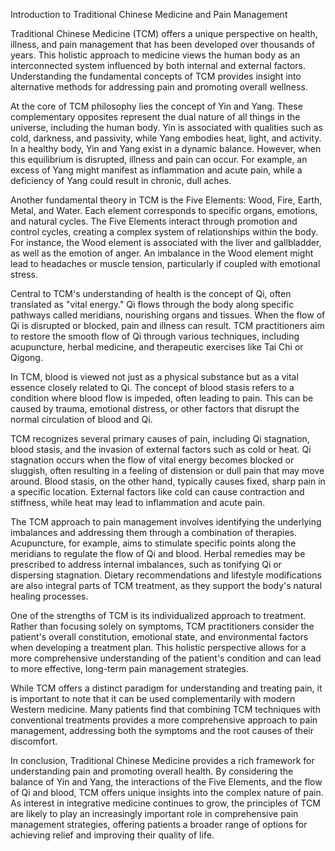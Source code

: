 Introduction to Traditional Chinese Medicine and Pain Management

Traditional Chinese Medicine (TCM) offers a unique perspective on health, illness, and pain management that has been developed over thousands of years. This holistic approach to medicine views the human body as an interconnected system influenced by both internal and external factors. Understanding the fundamental concepts of TCM provides insight into alternative methods for addressing pain and promoting overall wellness.

At the core of TCM philosophy lies the concept of Yin and Yang. These complementary opposites represent the dual nature of all things in the universe, including the human body. Yin is associated with qualities such as cold, darkness, and passivity, while Yang embodies heat, light, and activity. In a healthy body, Yin and Yang exist in a dynamic balance. However, when this equilibrium is disrupted, illness and pain can occur. For example, an excess of Yang might manifest as inflammation and acute pain, while a deficiency of Yang could result in chronic, dull aches.

Another fundamental theory in TCM is the Five Elements: Wood, Fire, Earth, Metal, and Water. Each element corresponds to specific organs, emotions, and natural cycles. The Five Elements interact through promotion and control cycles, creating a complex system of relationships within the body. For instance, the Wood element is associated with the liver and gallbladder, as well as the emotion of anger. An imbalance in the Wood element might lead to headaches or muscle tension, particularly if coupled with emotional stress.

Central to TCM's understanding of health is the concept of Qi, often translated as "vital energy." Qi flows through the body along specific pathways called meridians, nourishing organs and tissues. When the flow of Qi is disrupted or blocked, pain and illness can result. TCM practitioners aim to restore the smooth flow of Qi through various techniques, including acupuncture, herbal medicine, and therapeutic exercises like Tai Chi or Qigong.

In TCM, blood is viewed not just as a physical substance but as a vital essence closely related to Qi. The concept of blood stasis refers to a condition where blood flow is impeded, often leading to pain. This can be caused by trauma, emotional distress, or other factors that disrupt the normal circulation of blood and Qi.

TCM recognizes several primary causes of pain, including Qi stagnation, blood stasis, and the invasion of external factors such as cold or heat. Qi stagnation occurs when the flow of vital energy becomes blocked or sluggish, often resulting in a feeling of distension or dull pain that may move around. Blood stasis, on the other hand, typically causes fixed, sharp pain in a specific location. External factors like cold can cause contraction and stiffness, while heat may lead to inflammation and acute pain.

The TCM approach to pain management involves identifying the underlying imbalances and addressing them through a combination of therapies. Acupuncture, for example, aims to stimulate specific points along the meridians to regulate the flow of Qi and blood. Herbal remedies may be prescribed to address internal imbalances, such as tonifying Qi or dispersing stagnation. Dietary recommendations and lifestyle modifications are also integral parts of TCM treatment, as they support the body's natural healing processes.

One of the strengths of TCM is its individualized approach to treatment. Rather than focusing solely on symptoms, TCM practitioners consider the patient's overall constitution, emotional state, and environmental factors when developing a treatment plan. This holistic perspective allows for a more comprehensive understanding of the patient's condition and can lead to more effective, long-term pain management strategies.

While TCM offers a distinct paradigm for understanding and treating pain, it is important to note that it can be used complementarily with modern Western medicine. Many patients find that combining TCM techniques with conventional treatments provides a more comprehensive approach to pain management, addressing both the symptoms and the root causes of their discomfort.

In conclusion, Traditional Chinese Medicine provides a rich framework for understanding pain and promoting overall health. By considering the balance of Yin and Yang, the interactions of the Five Elements, and the flow of Qi and blood, TCM offers unique insights into the complex nature of pain. As interest in integrative medicine continues to grow, the principles of TCM are likely to play an increasingly important role in comprehensive pain management strategies, offering patients a broader range of options for achieving relief and improving their quality of life.